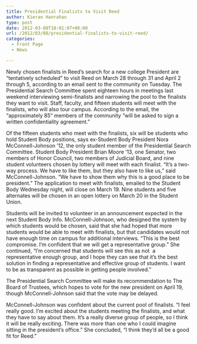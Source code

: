 ```yaml
---
title: Presidential Finalists to Visit Reed
author: Kieran Hanrahan
type: post
date: 2012-03-08T18:01:07+00:00
url: /2012/03/08/presidential-finalists-to-visit-reed/
categories:
  - Front Page
  - News

---
```

Newly chosen finalists in Reed’s search for a new college President are “tentatively scheduled” to visit Reed on March 28 through 31 and April 2 through 5, according to an email sent to the community on Tuesday. The Presidential Search Committee spent eighteen hours in meetings last weekend interviewing semi-finalists and narrowing the pool to the finalists they want to visit. Staff, faculty, and fifteen students will meet with the finalists, who will also tour campus. According to the email, the “approximately 85” members of the community “will be asked to sign a written confidentiality agreement.”

Of the fifteen students who meet with the finalists, six will be students who hold Student Body positions, says ex-Student Body President Nora McConnell-Johnson ’12, the only student member of the Presidential Search Committee. Student Body President Brian Moore ’13, one Senator, two members of Honor Council, two members of Judicial Board, and nine student volunteers chosen by lottery will meet with each finalist. “It’s a two-way process. We have to like them, but they also have to like us,” said McConnell-Johnson. “We have to show them why this is a good place to be president.” The application to meet with finalists, emailed to the Student Body Wednesday night, will close on March 19. Nine students and five alternates will be chosen in an open lottery on March 20 in the Student Union.

Students will be invited to volunteer in an announcement expected in the next Student Body Info. McConnell-Johnson, who designed the system by which students would be chosen, said that she had hoped that more students would be able to meet with finalists, but that candidates would not have enough time on campus for additional interviews. “This is the best compromise. I’m confident that we will get a representative group.” She continued, “I’m concerned that students will see this as not  a representative enough group, and I hope they can see that it’s the best solution in finding a representative and effective group of students. I want to be as transparent as possible in getting people involved.”

The Presidential Search Committee will make its recommendation to The Board of Trustees, which hopes to vote for the new president on April 19, though McConnell-Johnson said that the vote may be delayed.

McConnell-Johnson was confident about the current pool of finalists. “I feel really good. I’m excited about the students meeting the finalists, and what they have to say about them. It’s a really diverse group of people, so I think it will be really exciting. There was more than one who I could imagine sitting in the president’s office.” She concluded, “I think they’d all be a good fit for Reed.”